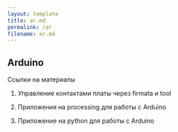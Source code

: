 ```yaml
---
layout: template
title: ar.md
permalink: /ar
filename: ar.md
---
```


## Arduino

Ссылки на материалы

1. Управление контактами платы через firmata и tool

2. Приложения на processing для работы с Arduino

3. Приложение на python для работы с Arduino
